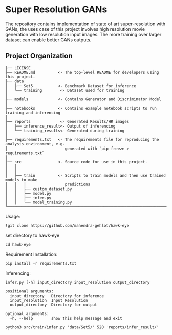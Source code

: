 Super Resolution GANs
==============================

The repository contains implementation of state of art super-resolution with GANs, the uses case of this project involves high resolution movie generation with low resolution input images. The more training over larger dataset can enable better GANs outputs.

Project Organization
------------

    ├── LICENSE
    ├── README.md          <- The top-level README for developers using this project.
    ├── data
    │   ├── Set5           <- Benchmark Dataset for inference
    │   └── training        <- Dataset used for training
    │
    ├── models             <- Contains Generator and Discriminator Model 
    │
    ├── notebooks          <- Contains example notebook scripts to run training and inferencing
    │
    ├── reports             <- Generated Results/HR images
    │   ├── inference_result<- Output of inferencing
    │   └── training_results<- Generated during training
    │
    ├── requirements.txt   <- The requirements file for reproducing the analysis environment, e.g.
    │                         generated with `pip freeze > requirements.txt`
    │
    ├── src                <- Source code for use in this project.
    │   │
    │   │
    │   ├── train          <- Scripts to train models and then use trained models to make
    │   │   │                 predictions
    │   │   ├── custom_dataset.py
    │   │   ├── model.py
    │   │   ├── infer.py
    │   │   └── model_training.py
    └─────────────────────────────────────────────────────────────────────────────────────────────────────────

Usage: 
```
!git clone https://github.com/mahendra-gehlot/hawk-eye
```
set directory to hawk-eye
```
cd hawk-eye
```
Requirement Installation:
```
pip install -r requirements.txt
```
Inferencing:
```
infer.py [-h] input_directory input_resolution output_directory

positional arguments:
  input_directory   Directory for inference
  input_resolution  Input Resolution
  output_directory  Directory for output

optional arguments:
  -h, --help        show this help message and exit
```

```
python3 src/train/infer.py 'data/Set5/' 520 'reports/infer_result/'
```

